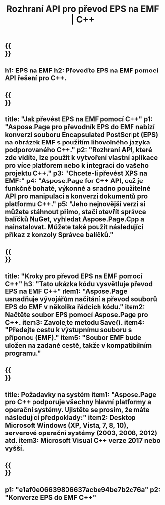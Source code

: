 ﻿---
translation: true
template: /_templates/_conversion-child-cpp.md
title: Rozhraní API pro převod EPS na EMF | C++
url: /cpp/conversion/eps-to-emf/
description: Převod EPS na EMF poskytuje Aspose.Page pro řešení C++ API. Pracuje v C++ Runtime Environment pro Windows 32 bit, Windows 64 bit a Linux 64 bit.
informat: EPS
outformat: EMF
otherformats: XPS PS
---

{{<section banner>}}
---
h1: EPS na EMF
h2: Převeďte EPS na EMF pomocí API řešení pro C++.
---

{{<section overview>}}
---
title: "Jak převést EPS na EMF pomocí C++"
p1: "Aspose.Page pro převodník EPS do EMF nabízí konverzi souboru Encapsulated PostScript (EPS) na obrázek EMF s použitím libovolného jazyka podporovaného C++."
p2: "Rozhraní API, které zde vidíte, lze použít k vytvoření vlastní aplikace pro více platforem nebo k integraci do vašeho projektu C++."
p3: "Chcete-li převést XPS na EMF:"
p4: "Aspose.Page for C++ API, což je funkčně bohaté, výkonné a snadno použitelné API pro manipulaci a konverzi dokumentů pro platformu C++."
p5: "Jeho nejnovější verzi si můžete stáhnout přímo, stačí otevřít správce balíčků NuGet, vyhledat Aspose.Page.Cpp a nainstalovat. Můžete také použít následující příkaz z konzoly Správce balíčků."
---

{{<section feature1>}}
---
title: "Kroky pro převod EPS na EMF pomocí C++"
h3: "Tato ukázka kódu vysvětluje převod EPS na EMF C++"
item1: "Aspose.Page usnadňuje vývojářům načítání a převod souborů EPS do EMF v několika řádcích kódu."
item2: Načtěte soubor EPS pomocí Aspose.Page pro C++.
item3: Zavolejte metodu Save().
item4: "Předejte cestu k výstupnímu souboru s příponou (EMF)."
item5: "Soubor EMF bude uložen na zadané cestě, takže v kompatibilním programu."
---

{{<section feature2>}}
---
title: Požadavky na systém
item1: "Aspose.Page pro C++ podporuje všechny hlavní platformy a operační systémy. Ujistěte se prosím, že máte následující předpoklady:"
item2: Desktop Microsoft Windows (XP, Vista, 7, 8, 10), serverové operační systémy (2003, 2008, 2012) atd.
item3: Microsoft Visual C++ verze 2017 nebo vyšší.
---

{{<section gist>}}
---
p1: "e1af0e06639806637acbe94be7b2c76a"
p2: "Konverze EPS do EMF C++"
---
